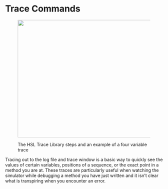 # Trace Commands

<figure><img src="https://sp-ao.shortpixel.ai/client/to_auto,q_lossless,ret_img,w_897,h_375/https://raverobot.com/wp-content/uploads/2018/11/Trace_combo.jpg" alt="" height="375" width="897"><figcaption><p>The HSL Trace Library steps and an example of a four variable trace</p></figcaption></figure>

Tracing out to the log file and trace window is a basic way to quickly see the values of certain variables, positions of a sequence, or the exact point in a method you are at. These traces are particularly useful when watching the simulator while debugging a method you have just written and it isn’t clear what is transpiring when you encounter an error.
